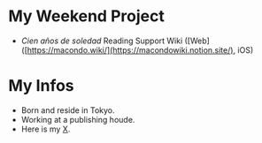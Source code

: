 # My Weekend Project
- *Cien años de soledad* Reading Support Wiki ([Web]([https://macondo.wiki/](https://macondowiki.notion.site/), iOS)

# My Infos
- Born and reside in Tokyo.
- Working at a publishing houde.
- Here is my [X](http://x.com/analekt).
